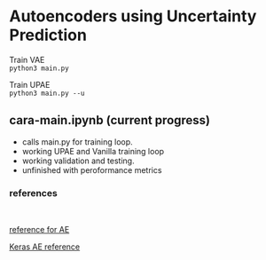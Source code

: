 # Autoencoders using Uncertainty Prediction

Train VAE <br>
``python3 main.py``

Train UPAE <br>
``python3 main.py --u``



## cara-main.ipynb (current progress)
- calls main.py for training loop. 
- working UPAE and Vanilla training loop <br>
- working validation and testing. <br> 
- unfinished with peroformance metrics

### references
<br>

[reference for AE](https://pyimagesearch.com/2020/02/17/autoencoders-with-keras-tensorflow-and-deep-learning/)

[Keras AE reference](https://blog.keras.io/building-autoencoders-in-keras.html)





